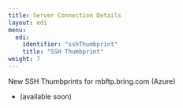 ```yaml
---
title: Server Connection Details
layout: edi
menu:
  edi:
    identifier: "sshThumbprint"
    title: "SSH Thumbprint"
weight: 7
---
```


New SSH Thumbprints for mbftp.bring.com (Azure)

- (available soon)


